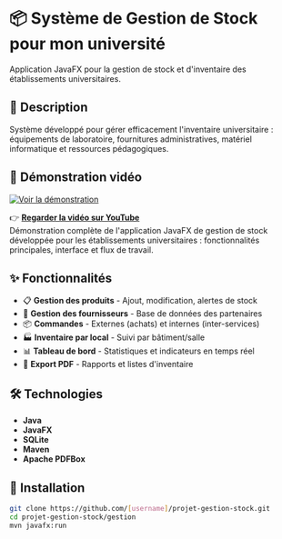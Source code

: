 # 📦 Système de Gestion de Stock pour mon université

Application JavaFX pour la gestion de stock et d'inventaire des établissements universitaires.

## 🎯 Description

Système développé pour gérer efficacement l'inventaire universitaire : équipements de laboratoire, fournitures administratives, matériel informatique et ressources pédagogiques.

## 🎥 Démonstration vidéo

[![Voir la démonstration](https://img.youtube.com/vi/qRg6_Rc_biI/0.jpg)](https://www.youtube.com/watch?v=qRg6_Rc_biI)

👉 **[Regarder la vidéo sur YouTube](https://www.youtube.com/watch?v=qRg6_Rc_biI)**  
Démonstration complète de l'application JavaFX de gestion de stock développée pour les établissements universitaires : fonctionnalités principales, interface et flux de travail.

## ✨ Fonctionnalités

- 📋 **Gestion des produits** - Ajout, modification, alertes de stock
- 🏢 **Gestion des fournisseurs** - Base de données des partenaires
- 📦 **Commandes** - Externes (achats) et internes (inter-services)
- 🏭 **Inventaire par local** - Suivi par bâtiment/salle
- 📊 **Tableau de bord** - Statistiques et indicateurs en temps réel
- 📄 **Export PDF** - Rapports et listes d'inventaire

## 🛠️ Technologies

- **Java**
- **JavaFX**
- **SQLite**
- **Maven**
- **Apache PDFBox**

## 🚀 Installation

```bash
git clone https://github.com/[username]/projet-gestion-stock.git
cd projet-gestion-stock/gestion
mvn javafx:run
 

